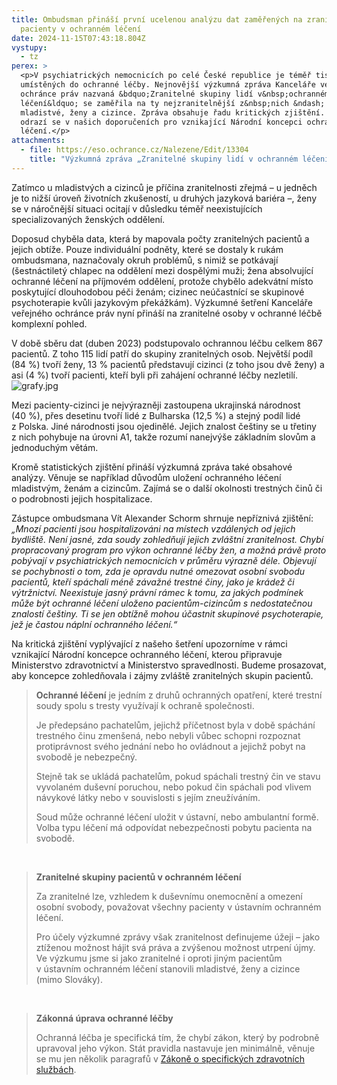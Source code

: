 ```yaml
---
title: Ombudsman přináší první ucelenou analýzu dat zaměřených na zranitelné
  pacienty v ochranném léčení
date: 2024-11-15T07:43:18.804Z
vystupy:
  - tz
perex: >
  <p>V psychiatrických nemocnicích po celé České republice je téměř tisíc osob
  umístěných do ochranné léčby. Nejnovější výzkumná zpráva Kanceláře veřejného
  ochránce práv nazvaná &bdquo;Zranitelné skupiny lidí v&nbsp;ochranném
  léčení&ldquo; se zaměřila na ty nejzranitelnější z&nbsp;nich &ndash;
  mladistvé, ženy a cizince. Zpráva obsahuje řadu kritických zjištění. Ta se
  odrazí se v našich doporučeních pro vznikající Národní koncepci ochranného
  léčení.</p>
attachments:
  - file: https://eso.ochrance.cz/Nalezene/Edit/13304
    title: "Výzkumná zpráva „Zranitelné skupiny lidí v ochranném léčení“ "
---
```

<p>Zatímco u mladistvých a cizinců je příčina zranitelnosti zřejmá &ndash; u jedněch je to nižší úroveň životních zkušeností, u druhých jazyková bariéra &ndash;, ženy se v&nbsp;náročnější situaci ocitají v&nbsp;důsledku téměř neexistujících specializovaných ženských oddělení.</p>

<p>Doposud chyběla data, která by mapovala počty zranitelných pacientů a jejich obtíže. Pouze individuální podněty, které se dostaly k&nbsp;rukám ombudsmana, naznačovaly okruh problémů, s&nbsp;nimiž se potkávají (šestnáctiletý chlapec na&nbsp;oddělení mezi dospělými muži;&nbsp;žena absolvující ochranné léčení na&nbsp;příjmovém oddělení, protože chybělo adekvátní místo poskytující dlouhodobou péči ženám; cizinec neúčastnící se skupinové psychoterapie kvůli jazykovým překážkám). Výzkumné šetření Kanceláře veřejného ochránce práv nyní přináší na zranitelné osoby v&nbsp;ochranné léčbě komplexní pohled.</p>

<p>V době sběru dat (duben 2023) podstupovalo ochrannou léčbu celkem 867 pacientů. Z&nbsp;toho 115 lidí patří do skupiny zranitelných osob. Největší podíl (84&nbsp;%) tvoří ženy, 13&nbsp;% pacientů představují cizinci (z toho jsou dvě ženy) a asi (4&nbsp;%) tvoří pacienti, kteří byli při zahájení ochranné léčby nezletilí. <img alt="grafy.jpg" src="https://www.ochrance.cz/aktualne/ombudsman_prinasi_prvni_ucelenou_analyzu_dat_zamerenych_na_zranitelne_pacienty_v_ochrannem_leceni/grafy.jpg" /></p>

<p>Mezi pacienty-cizinci je nejvýrazněji zastoupena ukrajinská národnost (40&nbsp;%), přes desetinu tvoří lidé z&nbsp;Bulharska (12,5&nbsp;%) a stejný podíl lidé z&nbsp;Polska. Jiné národnosti jsou ojedinělé. Jejich znalost češtiny se u třetiny z&nbsp;nich pohybuje na úrovni A1, takže rozumí nanejvýše základním slovům a jednoduchým větám.</p>

<p>Kromě statistických zjištění přináší výzkumná zpráva také obsahové analýzy. Věnuje se například důvodům uložení ochranného léčení mladistvým, ženám a&nbsp;cizincům. Zajímá se o další okolnosti trestných činů či o podrobnosti jejich hospitalizace.</p>

<p>Zástupce ombudsmana Vít Alexander Schorm shrnuje nepříznivá zjištění: <em>&bdquo;Mnozí pacienti jsou hospitalizováni na místech vzdálených od jejich bydliště. Není jasné, zda soudy zohledňují jejich zvláštní zranitelnost. Chybí propracovaný program pro výkon ochranné léčby žen, a možná právě proto pobývají v&nbsp;psychiatrických nemocnicích v&nbsp;průměru výrazně déle. Objevují se pochybnosti o&nbsp;tom, zda je opravdu nutné omezovat osobní svobodu pacientů, kteří spáchali méně závažné trestné činy, jako je krádež či výtržnictví. Neexistuje jasný právní rámec k&nbsp;tomu, za jakých podmínek může být ochranné léčení uloženo pacientům-cizincům s&nbsp;nedostatečnou znalostí češtiny. Ti se jen obtížně mohou účastnit skupinové psychoterapie, jež je častou náplní ochranného léčení.&ldquo;</em></p>

<p>Na kritická zjištění vyplývající z&nbsp;našeho šetření upozorníme v rámci vznikající Národní koncepce ochranného léčení, kterou připravuje Ministerstvo zdravotnictví a Ministerstvo spravedlnosti. Budeme prosazovat, aby koncepce zohledňovala i zájmy zvláště&nbsp;zranitelných skupin pacientů.</p>

<blockquote>
<p><strong>Ochranné léčení</strong> je jedním z&nbsp;druhů ochranných opatření, které trestní soudy spolu s&nbsp;tresty využívají k&nbsp;ochraně společnosti.</p>

<p>Je předepsáno pachatelům, jejichž příčetnost byla v&nbsp;době spáchání trestného činu zmenšená, nebo nebyli vůbec schopni rozpoznat protiprávnost svého jednání nebo ho ovládnout a jejichž pobyt na svobodě je nebezpečný.</p>

<p>Stejně tak se ukládá pachatelům, pokud spáchali trestný čin ve stavu vyvolaném duševní poruchou, nebo pokud čin spáchali pod vlivem návykové látky nebo v souvislosti s jejím zneužíváním.</p>

<p>Soud může ochranné léčení uložit v&nbsp;ústavní, nebo ambulantní formě. Volba typu léčení má odpovídat nebezpečnosti pobytu pacienta na svobodě.</p>
</blockquote>

<p>&nbsp;</p>

<blockquote>
<p><strong>Zranitelné skupiny pacientů v&nbsp;ochranném léčení</strong></p>

<p>Za zranitelné lze, vzhledem k&nbsp;duševnímu onemocnění a omezení osobní svobody, považovat všechny pacienty v ústavním ochranném léčení.</p>

<p>Pro účely výzkumné zprávy však zranitelnost definujeme úžeji &ndash; jako ztíženou možnost hájit svá práva a zvýšenou možnost utrpení újmy. Ve výzkumu jsme si jako zranitelné i oproti jiným pacientům v&nbsp;ústavním ochranném léčení stanovili mladistvé, ženy a cizince (mimo Slováky).</p>
</blockquote>

<p>&nbsp;</p>

<blockquote>
<p><strong>Zákonná úprava ochranné léčby</strong></p>

<p>Ochranná léčba je specifická tím, že chybí zákon, který by podrobně upravoval jeho výkon. Stát pravidla nastavuje jen minimálně, věnuje se mu jen několik paragrafů v&nbsp;<a href="https://ppropo.mpsv.cz/zakon_373_2011">Zákoně o specifických zdravotních službách</a>.</p>
</blockquote>

<p>&nbsp;</p>
